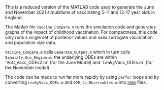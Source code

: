 This is a reduced version of the MATLAB code used to generate the June and November 2021 simulations of vaccinating 5-11 and 12-17 year olds in England.

The Matlab file `Vaccine_Compare.m` runs the simulation code and generates graphs of the impact of childhood vaccination. For compactness, this code only runs a single set of posterior values and uses surrogate vaccination and population size data.

`Vaccine_Compare.m` calls `Generate_Output.m` which in turn calls `Simulate_One_Region.m`; the underlying ODEs are within 'VoC_Vacc_ODEs2.m' (for the June Model) and 'LeakyVacc_ODEs.m` (for the November model).

The code can be made to run far more rapidly by using `parfor` loops and by converting `LeakyVacc_ODEs.m` and `ODE_to_Observables.m` into [mex](https://uk.mathworks.com/help/matlab/call-mex-file-functions.html) files.

